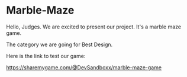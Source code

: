 # Marble-Maze

Hello, Judges. We are excited to present our project. It's a marble maze game. 

The category we are going for Best Design.

Here is the link to test our game:

https://sharemygame.com/@DevSandboxx/marble-maze-game
